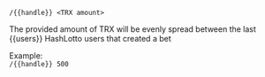 `/{{handle}} <TRX amount>`

The provided amount of TRX will be evenly spread between the last {{users}} HashLotto users that created a bet

Example:  
`/{{handle}} 500`